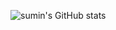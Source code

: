 

<!--
### Hi there 👋
**2sumin2/2sumin2** is a ✨ _special_ ✨ repository because its `README.md` (this file) appears on your GitHub profile.

Here are some ideas to get you started:

- 🔭 I’m currently working on ...
- 🌱 I’m currently learning ...
- 👯 I’m looking to collaborate on ...
- 🤔 I’m looking for help with ...
- 💬 Ask me about ...
- 📫 How to reach me: ...
- 😄 Pronouns: ...
- ⚡ Fun fact: ...
-->
![sumin's GitHub stats](https://github-readme-stats.vercel.app/api?username=2sumin2&show_icons=true&theme=radical&hide=prs,issues,contribs)
